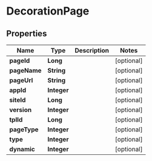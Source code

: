 

# DecorationPage


## Properties

Name | Type | Description | Notes
------------ | ------------- | ------------- | -------------
**pageId** | **Long** |  |  [optional]
**pageName** | **String** |  |  [optional]
**pageUrl** | **String** |  |  [optional]
**appId** | **Integer** |  |  [optional]
**siteId** | **Long** |  |  [optional]
**version** | **Integer** |  |  [optional]
**tplId** | **Long** |  |  [optional]
**pageType** | **Integer** |  |  [optional]
**type** | **Integer** |  |  [optional]
**dynamic** | **Integer** |  |  [optional]



